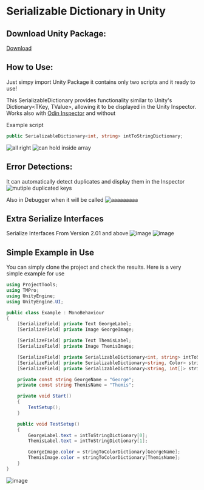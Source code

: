 # Serializable Dictionary in Unity

## Download Unity Package:
[Download](https://github.com/EduardMalkhasyan/Serializable-Dictionary-Unity/releases)

## How to Use:
Just simpy import Unity Package it contains only two scripts and it ready to use!

This SerializableDictionary provides functionality similar to Unity's Dictionary<TKey, TValue>, allowing it to be displayed in the Unity Inspector.
Works also with [Odin Inspector](https://odininspector.com/) and without

Example script
```csharp
public SerializableDictionary<int, string> intToStringDictionary;
```

![all right](https://github.com/EduardMalkhasyan/Serializable-Dictionary-Unity/assets/78969017/e0ae59f1-1b72-4d33-bb18-c2a1e1c802d4)
![can hold inside array](https://github.com/EduardMalkhasyan/Serializable-Dictionary-Unity/assets/78969017/0c4a7b6e-2323-47b4-9fd9-f5f2d45c8ec6)

## Error Detections:

It can automatically detect duplicates and display them in the Inspector
![mutiple duplicated keys](https://github.com/EduardMalkhasyan/Serializable-Dictionary-Unity/assets/78969017/99fc3aef-d764-436a-8b48-0bab0983700e)

Also in Debugger when it will be called
![aaaaaaaaa](https://github.com/EduardMalkhasyan/Serializable-Dictionary-Unity/assets/78969017/fd9ba251-1389-4a5f-8d21-018d87e718f3)

## Extra Serialize Interfaces
Serialize Interfaces From Version 2.01 and above
![image](https://github.com/EduardMalkhasyan/Serializable-Dictionary-Unity/assets/78969017/9750342a-19fd-4b5d-8462-566972f41d0a)
![image](https://github.com/EduardMalkhasyan/Serializable-Dictionary-Unity/assets/78969017/558baa41-43be-4fd3-a4b0-2fd50ce60720)

## Simple Example in Use
You can simply clone the project and check the results. Here is a very simple example for use

```csharp
using ProjectTools;
using TMPro;
using UnityEngine;
using UnityEngine.UI;

public class Example : MonoBehaviour
{
    [SerializeField] private Text GeorgeLabel;
    [SerializeField] private Image GeorgeImage;

    [SerializeField] private Text ThemisLabel;
    [SerializeField] private Image ThemisImage;

    [SerializeField] private SerializableDictionary<int, string> intToStringDictionary;
    [SerializeField] private SerializableDictionary<string, Color> stringToColorDictionary;
    [SerializeField] private SerializableDictionary<string, int[]> stringToIntArrayDictionary;

    private const string GeorgeName = "George";
    private const string ThemisName = "Themis";

    private void Start()
    {
        TestSetup();
    }

    public void TestSetup()
    {
        GeorgeLabel.text = intToStringDictionary[0];
        ThemisLabel.text = intToStringDictionary[1];

        GeorgeImage.color = stringToColorDictionary[GeorgeName];
        ThemisImage.color = stringToColorDictionary[ThemisName];
    }
}
```

![image](https://github.com/EduardMalkhasyan/Serializable-Dictionary-Unity/assets/78969017/6de88d75-b586-4ae4-a8bd-371670e250a5)
